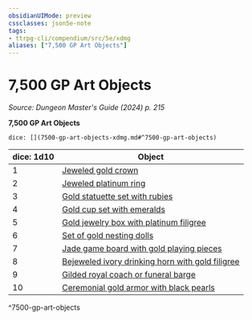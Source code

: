 ```yaml
---
obsidianUIMode: preview
cssclasses: json5e-note
tags:
- ttrpg-cli/compendium/src/5e/xdmg
aliases: ["7,500 GP Art Objects"]
---
```

# 7,500 GP Art Objects
*Source: Dungeon Master's Guide (2024) p. 215* 

**7,500 GP Art Objects**

`dice: [](7500-gp-art-objects-xdmg.md#^7500-gp-art-objects)`

| dice: 1d10 | Object |
|------------|--------|
| 1 | [Jeweled gold crown](3-Mechanics/CLI/items/jeweled-gold-crown-xdmg.md) |
| 2 | [Jeweled platinum ring](3-Mechanics/CLI/items/jeweled-platinum-ring-xdmg.md) |
| 3 | [Gold statuette set with rubies](3-Mechanics/CLI/items/gold-statuette-set-with-rubies-xdmg.md) |
| 4 | [Gold cup set with emeralds](3-Mechanics/CLI/items/gold-cup-set-with-emeralds-xdmg.md) |
| 5 | [Gold jewelry box with platinum filigree](3-Mechanics/CLI/items/gold-jewelry-box-with-platinum-filigree-xdmg.md) |
| 6 | [Set of gold nesting dolls](3-Mechanics/CLI/items/set-of-gold-nesting-dolls-xdmg.md) |
| 7 | [Jade game board with gold playing pieces](3-Mechanics/CLI/items/jade-game-board-with-gold-playing-pieces-xdmg.md) |
| 8 | [Bejeweled ivory drinking horn with gold filigree](3-Mechanics/CLI/items/bejeweled-ivory-drinking-horn-with-gold-filigree-xdmg.md) |
| 9 | [Gilded royal coach or funeral barge](3-Mechanics/CLI/items/gilded-royal-coach-or-funeral-barge-xdmg.md) |
| 10 | [Ceremonial gold armor with black pearls](3-Mechanics/CLI/items/ceremonial-gold-armor-with-black-pearls-xdmg.md) |
^7500-gp-art-objects